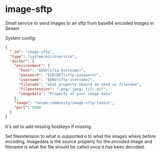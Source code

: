 # image-sftp
Small service to send images to an sftp from base64 encoded images in Sesam

System config:
```json
{
  "_id": "image-sftp",
  "type": "system:microservice",
  "docker": {
    "environment": {
      "host": "$ENV(sftp-hostname)",
      "password": "$SECRET(sftp-password)",
      "username": "$ENV(sftp-username)",
      "filename": "what property should be used as filename",
      "fileextension": ".png/.jpeg/.tif/.gif",
      "imagedata": "Property of your image data"
    },
    "image": "sesam-community/image-sftp:latest",
    "port": 5000
  }
}
```


It's set to add missing hostkeys if missing.

Set fileextension to what is supported o to what the images where before encoding. Imagedata is the source property for the encoded image and filename is what the file should be called once it has been decoded.

